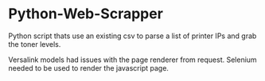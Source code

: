 # Python-Web-Scrapper
Python script thats use an existing csv to parse a list of printer IPs and grab the toner levels.

Versalink models had issues with the page renderer from request. Selenium needed to be used to render the javascript page.

